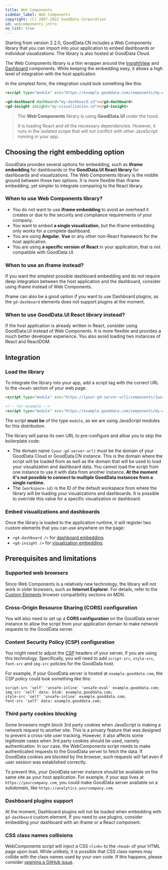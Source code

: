 ```yaml
---
title: Web Components
sidebar_label: Web Components
copyright: (C) 2007-2022 GoodData Corporation
id: webcomponents_intro
no_list: true
---
```


Starting from version 2.2.0, GoodData.CN includes a Web Components library that you can import into your application
to embed dashboards or individual visualizations. The library is also hosted at GoodData Cloud.

The Web Components library is a thin wrapper around the [InsightView](../../visualize_data/insightview/) and [Dashboard](../../../references/dashboard_component/) components. While keeping the embedding easy, it allows a high level of integration with the host application. 

In the simplest form, the integration could look something like this:

```html
<script type="module" src="https://example.gooddata.com/components/my-workspace-id.js?auth=sso"></script>

<gd-dashboard dashboard="my-dashboard-id"></gd-dashboard>
<gd-insight insight="my-visualization-id"></gd-insight>
```

> The **Web Components** library is using **GoodData.UI** under the hood. 
>
>It is loading React and all the necessary dependencies. However, it runs in the isolated scope that will not conflict with other JavaScript running in your app.

## Choosing the right embedding option

GoodData provides several options for embedding, such as **iframe embedding** for dashboards or the  **GoodData.UI React library** for dashboards and visualizations. The Web Components library is the middle ground between those two options. It is more flexible than iframe embedding, yet simpler to integrate comparing to the React library. 

### When to use Web Components library?

* You do not want to use **iframe embedding** to avoid an overhead it creates or due to the security and compliance requirements of your company.
* You want to embed **a single visualization**, but the iframe embedding only works for a complete dashboard.
* You are using **Angular**, **Vue** or any other non-React framework for the host application.
* You are using **a specific version of React** in your application, that is not compatible with GoodData.UI.

### When to use an iframe instead?

If you want the simplest possible dashboard embedding and do not require deep integration between the host application
and the dashboard, consider using iframe instead of Web Components.

Iframe can also be a good option if you want to use Dashboard plugins, as the `gd-dashboard` elements does not support
plugins at the moment.

### When to use GoodData.UI React library instead? 

If the host application is already written in React, consider using GoodData.UI instead of Web Components. It is more
flexible and provides a much better developer experience. You also avoid loading two instances of React and ReactDOM.

## Integration

### Load the library

To integrate the library into your app, add a script tag with the correct URL to the `<head>`
section of your web page.

```html
<script type="module" src="https://{your-gd-server-url}/components/{workspace-id}.js?auth=sso"></script>

<!-- for example -->
<script type="module" src="https://example.gooddata.com/components/my-workspace.js?auth=sso"></script>
```

The script **must be** of the type `module`, as we are using JavaScript modules for this distribution.

The library will parse its own URL to pre-configure and allow you to skip the boilerplate code:
* The domain name `{your-gd-server-url}` must be the domain of your GoodData Cloud or GoodData.CN instance.
  This is the domain where the script will be loaded from as well as the domain that will be used to load your visualization and dashboard data. You cannot load the script from one instance to use it with data from another instance.
  **At the moment it's not possible to connect to multiple GoodData instances from a single runtime.**
* The `{workspace-id}` is the ID of the default workspace from where the library will be loading your visualizations and dashboards.
  It is possible to override this value for a specific visualization or dashboard.

### Embed visualizations and dashboards

Once the library is loaded to the application runtime, it will register two custom elements that you can use anywhere
on the page:

* `<gd-dashboard />` for [dashboard embedding](../embed_dashboards/).
* `<gd-insight />` for [visualization embedding](../embed_insights/).

## Prerequisites and limitations

### Supported web browsers

Since Web Components is a relatively new technology, the library will not work in older browsers, such as
**Internet Explorer**. For details, refer to the
<a href="https://developer.mozilla.org/en-US/docs/Web/API/CustomElementRegistry#browser_compatibility" target="_blank" rel="noopener noreferrer">Custom Elements</a> browser compatibility sections on MDN.

### Cross-Origin Resource Sharing (CORS) configuration 

You will also need to set up a **CORS configuration** on the GoodData server instance to allow the script from your application
domain to make network requests to the GoodData server.

### Content Security Policy (CSP) configuration

You might need to adjust the <a href="https://developer.mozilla.org/en-US/docs/Web/HTTP/CSP" target="_blank" rel="noopener noreferrer">CSP</a> headers of your server, if you are using this technology.
Specifically, you will need to add `script-src`, `style-src`, `font-src` and `img-src` policies for the GoodData host.

For example, if your GoodData server is hosted at `example.gooddata.com`, the CSP policy could look something like this:
```
script-src 'self' 'unsafe-inline' 'unsafe-eval' example.gooddata.com;
img-src 'self' data: blob: example.gooddata.com;
style-src 'self' 'unsafe-inline' example.gooddata.com;
font-src 'self' data: example.gooddata.com;
```

### Third party cookies blocking

Some browsers might block 3rd party cookies when JavaScript is making a network request to another site. This is
a privacy feature that was designed to prevent a cross-site user tracking. However, it also affects some legitimate
cases when 3rd party cookies should be used, namely authentication. In our case, the WebComponents script needs
to make authenticated requests to the GoodData server to fetch the data. If GoodData cookies are blocked by
the browser, such requests will fail even if user session was established correctly.

To prevent this, your GoodData server instance should be available on the same site as your host application.
For example, if your app lives at `https://yourcompany.com`, you could make GoodData server available on a subdomain,
like `https://analytics.yourcompany.com`.

### Dashboard plugins support

At the moment, Dashboard plugins will not be loaded when embedding with `gd-dashboard` custom element. If you
need to use plugins, consider embedding your dashboard with an iframe or a React component.

### CSS class names collisions

WebComponents script will inject a CSS `<link>` to the `<head>` of your HTML page upon load. While unlikely, it is
possible that CSS class names may collide with the class names used by your own code. If this happens, please consider
<a target="_blank" href="https://github.com/gooddata/gooddata-ui-sdk/issues/new" rel="noopener noreferrer">opening a GitHub issue</a>.

[3]:https://www.gooddata.com/docs/cloud/manage-organization/set-up-cors-for-organization/
[4]:https://www.gooddata.com/docs/cloud/manage-deployment/set-up-organizations/set-up-cors-for-organization/
[10]:https://www.gooddata.com/docs/cloud/embed-visualizations/iframes/